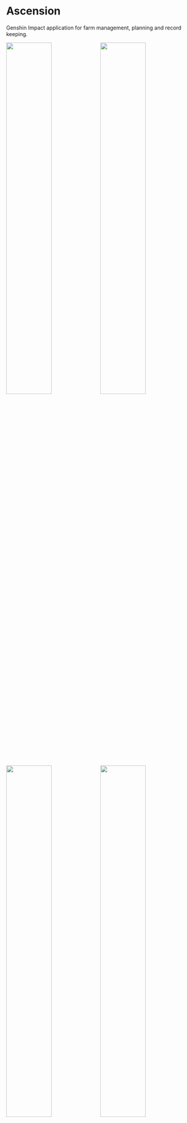 # Ascension
Genshin Impact application for farm management, planning and record keeping.

<img src="https://user-images.githubusercontent.com/87685418/126262736-eac64444-9d2b-4da5-929b-6f90e147915b.png" width="49%" height="49%"> <img src="https://user-images.githubusercontent.com/87685418/126262745-0881d3a5-80a5-4fed-9dcf-a0a7d733572b.png" width="49%" height="49%"> 

<img src="https://user-images.githubusercontent.com/87685418/126262746-704b8752-2e39-419c-ba7a-e8eec5e45280.png" width="49%" height="49%"> <img src="https://user-images.githubusercontent.com/87685418/126262750-cd635f45-9b8a-4c23-bd7f-b92682374413.png" width="49%" height="49%"> 

## Tab: Ascension

Users can select any available character in the game and see what type of materials they need to level up their characters and their talents. At the lower left, players can manage which Ascension Phase they want to track, and the values will update.

## Tab: Weapons

Under Development

## Tab: Info

Basic tab with some information regarding the costs of leveling up a character, both in terms of Experience Books and Mora. More will be implemented in the future.

## Tab: Rolls

Players can keep track of their rolls from the different banners available in the game, and use the different buttons to reset either the 4☆ Pity or the 5☆ Pity, they can reset the counter all together and set them up manually.

# F.A.Q

**Q: Can you get banned for using this app?**

A: No, Ascension is a standalone application that doesn't interact with Genshin Impacts' files in any way.

**Q: What does the app offer?**
A:
 * A simple visualization of Characters material needed for different Ascension Phases
 * A simple visualization of Weapon materials needed (Coming soon)
 * A roll counter, for each banner
 * Information about leveling cost, in terms of Exp Books and Mora (Resin calculator to be implemented)
 * Taroumaru to assist you during your rolls and keep track of them!

**Q: How can I keep the application over my game for easier use?**

A: Pressing F5 makes the application be Always On Top. In order for this to work, the game needs to be run in Borderless Window. [Here](http://github.com) you can find two ways to make the game Borderless.

# To-Do List

- Complete the Weapon tab
- Rework the info tab
- Add a Resin counter
